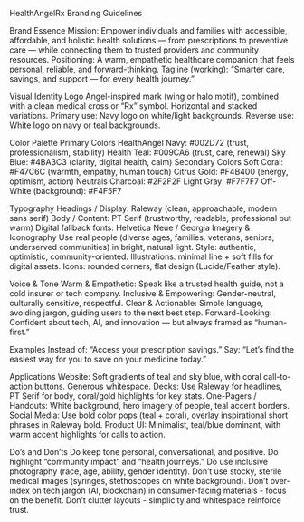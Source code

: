 HealthAngelRx Branding Guidelines

Brand Essence
Mission: Empower individuals and families with accessible, affordable, and holistic health solutions — from prescriptions to preventive care — while connecting them to trusted providers and community resources.
Positioning: A warm, empathetic healthcare companion that feels personal, reliable, and forward-thinking.
Tagline (working): “Smarter care, savings, and support — for every health journey.”

Visual Identity
Logo
Angel-inspired mark (wing or halo motif), combined with a clean medical cross or “Rx” symbol.
Horizontal and stacked variations.
Primary use: Navy logo on white/light backgrounds.
Reverse use: White logo on navy or teal backgrounds.

Color Palette
Primary Colors
HealthAngel Navy: #002D72 (trust, professionalism, stability)
Health Teal: #009CA6 (trust, care, renewal) 
Sky Blue: #4BA3C3 (clarity, digital health, calm)
Secondary Colors
Soft Coral: #F47C6C (warmth, empathy, human touch)
Citrus Gold: #F4B400 (energy, optimism, action)
Neutrals
Charcoal: #2F2F2F
Light Gray: #F7F7F7
Off-White (background): #F4F5F7

Typography
Headings / Display: Raleway (clean, approachable, modern sans serif)
Body / Content: PT Serif (trustworthy, readable, professional but warm)
Digital fallback fonts: Helvetica Neue / Georgia
Imagery & Iconography
Use real people (diverse ages, families, veterans, seniors, underserved communities) in bright, natural light.
Style: authentic, optimistic, community-oriented.
Illustrations: minimal line + soft fills for digital assets.
Icons: rounded corners, flat design (Lucide/Feather style).


Voice & Tone
Warm & Empathetic: Speak like a trusted health guide, not a cold insurer or tech company.
Inclusive & Empowering: Gender-neutral, culturally sensitive, respectful.
Clear & Actionable: Simple language, avoiding jargon, guiding users to the next best step.
Forward-Looking: Confident about tech, AI, and innovation — but always framed as “human-first.”

Examples
Instead of: “Access your prescription savings.”
Say: “Let’s find the easiest way for you to save on your medicine today.”

Applications
Website: Soft gradients of teal and sky blue, with coral call-to-action buttons. Generous whitespace.
Decks: Use Raleway for headlines, PT Serif for body, coral/gold highlights for key stats.
One-Pagers / Handouts: White background, hero imagery of people, teal accent borders.
Social Media: Use bold color pops (teal + coral), overlay inspirational short phrases in Raleway bold.
Product UI: Minimalist, teal/blue dominant, with warm accent highlights for calls to action.

Do’s and Don’ts
Do keep tone personal, conversational, and positive.
Do highlight “community impact” and “health journeys.”
Do use inclusive photography (race, age, ability, gender identity).
Don’t use stocky, sterile medical images (syringes, stethoscopes on white background).
Don’t over-index on tech jargon (AI, blockchain) in consumer-facing materials - focus on the benefit.
Don’t clutter layouts - simplicity and whitespace reinforce trust.
